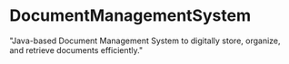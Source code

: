 # DocumentManagementSystem
"Java-based Document Management System to digitally store, organize, and retrieve documents efficiently."
